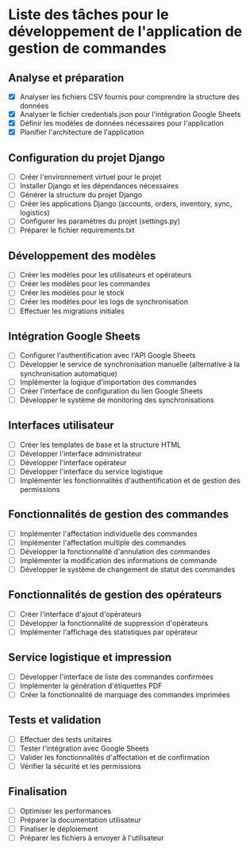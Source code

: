 # Liste des tâches pour le développement de l'application de gestion de commandes

## Analyse et préparation
- [x] Analyser les fichiers CSV fournis pour comprendre la structure des données
- [x] Analyser le fichier credentials.json pour l'intégration Google Sheets
- [x] Définir les modèles de données nécessaires pour l'application
- [x] Planifier l'architecture de l'application

## Configuration du projet Django
- [ ] Créer l'environnement virtuel pour le projet
- [ ] Installer Django et les dépendances nécessaires
- [ ] Générer la structure du projet Django
- [ ] Créer les applications Django (accounts, orders, inventory, sync, logistics)
- [ ] Configurer les paramètres du projet (settings.py)
- [ ] Préparer le fichier requirements.txt

## Développement des modèles
- [ ] Créer les modèles pour les utilisateurs et opérateurs
- [ ] Créer les modèles pour les commandes
- [ ] Créer les modèles pour le stock
- [ ] Créer les modèles pour les logs de synchronisation
- [ ] Effectuer les migrations initiales

## Intégration Google Sheets
- [ ] Configurer l'authentification avec l'API Google Sheets
- [ ] Développer le service de synchronisation manuelle (alternative à la synchronisation automatique)
- [ ] Implémenter la logique d'importation des commandes
- [ ] Créer l'interface de configuration du lien Google Sheets
- [ ] Développer le système de monitoring des synchronisations

## Interfaces utilisateur
- [ ] Créer les templates de base et la structure HTML
- [ ] Développer l'interface administrateur
- [ ] Développer l'interface opérateur
- [ ] Développer l'interface du service logistique
- [ ] Implémenter les fonctionnalités d'authentification et de gestion des permissions

## Fonctionnalités de gestion des commandes
- [ ] Implémenter l'affectation individuelle des commandes
- [ ] Implémenter l'affectation multiple des commandes
- [ ] Développer la fonctionnalité d'annulation des commandes
- [ ] Implémenter la modification des informations de commande
- [ ] Développer le système de changement de statut des commandes

## Fonctionnalités de gestion des opérateurs
- [ ] Créer l'interface d'ajout d'opérateurs
- [ ] Développer la fonctionnalité de suppression d'opérateurs
- [ ] Implémenter l'affichage des statistiques par opérateur

## Service logistique et impression
- [ ] Développer l'interface de liste des commandes confirmées
- [ ] Implémenter la génération d'étiquettes PDF
- [ ] Créer la fonctionnalité de marquage des commandes imprimées

## Tests et validation
- [ ] Effectuer des tests unitaires
- [ ] Tester l'intégration avec Google Sheets
- [ ] Valider les fonctionnalités d'affectation et de confirmation
- [ ] Vérifier la sécurité et les permissions

## Finalisation
- [ ] Optimiser les performances
- [ ] Préparer la documentation utilisateur
- [ ] Finaliser le déploiement
- [ ] Préparer les fichiers à envoyer à l'utilisateur

